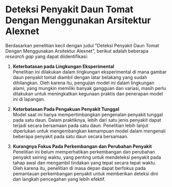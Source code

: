 # Deteksi Penyakit Daun Tomat Dengan Menggunakan Arsitektur Alexnet

Berdasarkan penelitian kecil dengan judul "Deteksi Penyakit Daun Tomat Dengan Menggunakan Arsitektur Alexnet", berikut adalah beberapa *research gap* yang dapat diidentifikasi:

1. **Keterbatasan pada Lingkungan Eksperimental**  
   Penelitian ini dilakukan dalam lingkungan eksperimental di mana gambar daun penyakit tomat diambil dengan latar belakang yang sudah dihilangkan. Oleh karena itu, pengujian model ini dalam lingkungan alami, yang mungkin memiliki banyak gangguan dan variasi, masih perlu dilakukan untuk meningkatkan kegunaan praktis dan penerapan model ini di lapangan.

2. **Keterbatasan Pada Pengakuan Penyakit Tunggal**  
   Model saat ini hanya mempertimbangkan pengenalan penyakit tunggal pada satu daun. Dalam praktiknya, lebih dari satu jenis penyakit dapat terjadi secara bersamaan pada satu daun. Penelitian lebih lanjut diperlukan untuk mengembangkan kemampuan model dalam mengenali beberapa penyakit pada satu daun secara bersamaan.

3. **Kurangnya Fokus Pada Perkembangan dan Perubahan Penyakit**  
   Penelitian ini belum memperhatikan perkembangan dan perubahan penyakit seiring waktu, yang penting untuk mendeteksi penyakit pada tahap awal dan mengambil tindakan yang tepat secara tepat waktu. Oleh karena itu, penelitian di masa depan dapat berfokus pada pemantauan perkembangan penyakit untuk memberikan deteksi dini dan langkah pencegahan yang lebih efektif.
